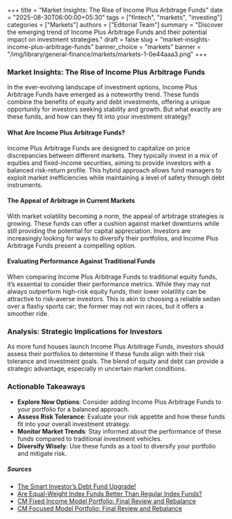 +++
title = "Market Insights: The Rise of Income Plus Arbitrage Funds"
date = "2025-08-30T06:00:00+05:30"
tags = ["fintech", "markets", "investing"]
categories = ["Markets"]
authors = ["Editorial Team"]
summary = "Discover the emerging trend of Income Plus Arbitrage Funds and their potential impact on investment strategies."
draft = false
slug = "market-insights-income-plus-arbitrage-funds"
banner_choice = "markets"
banner = "/img/library/general-finance/markets/markets-1-0e44aaa3.png"
+++

### Market Insights: The Rise of Income Plus Arbitrage Funds

In the ever-evolving landscape of investment options, Income Plus Arbitrage Funds have emerged as a noteworthy trend. These funds combine the benefits of equity and debt investments, offering a unique opportunity for investors seeking stability and growth. But what exactly are these funds, and how can they fit into your investment strategy?

#### What Are Income Plus Arbitrage Funds?

Income Plus Arbitrage Funds are designed to capitalize on price discrepancies between different markets. They typically invest in a mix of equities and fixed-income securities, aiming to provide investors with a balanced risk-return profile. This hybrid approach allows fund managers to exploit market inefficiencies while maintaining a level of safety through debt instruments.

#### The Appeal of Arbitrage in Current Markets

With market volatility becoming a norm, the appeal of arbitrage strategies is growing. These funds can offer a cushion against market downturns while still providing the potential for capital appreciation. Investors are increasingly looking for ways to diversify their portfolios, and Income Plus Arbitrage Funds present a compelling option.

#### Evaluating Performance Against Traditional Funds

When comparing Income Plus Arbitrage Funds to traditional equity funds, it’s essential to consider their performance metrics. While they may not always outperform high-risk equity funds, their lower volatility can be attractive to risk-averse investors. This is akin to choosing a reliable sedan over a flashy sports car; the former may not win races, but it offers a smoother ride.

### Analysis: Strategic Implications for Investors

As more fund houses launch Income Plus Arbitrage Funds, investors should assess their portfolios to determine if these funds align with their risk tolerance and investment goals. The blend of equity and debt can provide a strategic advantage, especially in uncertain market conditions.

### Actionable Takeaways
- **Explore New Options**: Consider adding Income Plus Arbitrage Funds to your portfolio for a balanced approach.
- **Assess Risk Tolerance**: Evaluate your risk appetite and how these funds fit into your overall investment strategy.
- **Monitor Market Trends**: Stay informed about the performance of these funds compared to traditional investment vehicles.
- **Diversify Wisely**: Use these funds as a tool to diversify your portfolio and mitigate risk.

##### Sources
- [The Smart Investor’s Debt Fund Upgrade!](https://fundsindia.com/blog/mf-research/the-smart-investors-debt-fund-upgrade/32814)
- [Are Equal-Weight Index Funds Better Than Regular Index Funds?](https://blog.vrid.in/2025/08/19/are-equal-weight-index-funds-better-than-regular-index-funds/)
- [CM Fixed Income Model Portfolio: Final Review and Rebalance](https://premium.capitalmind.in/2025/08/cm-fixed-income-final-rebalance/)
- [CM Focused Model Portfolio: Final Review and Rebalance](https://premium.capitalmind.in/2025/08/cm-focused-model-portfolio-final-review-and-rebalance/)